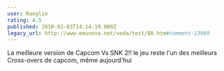 ```yaml
---
user: Raeglin
rating: 4.5
published: 2010-03-03T14:14:19.000Z
legacy_url: http://www.emunova.net/veda/test/88.htm#comment-13069
---
```

La meilleure version de Capcom Vs SNK 2!!
le jeu reste l'un des meilleurs Cross-overs de capcom, même aujourd'hui
